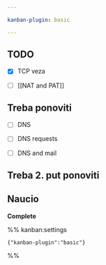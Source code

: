 ```yaml
---

kanban-plugin: basic

---
```


## TODO

- [x] TCP veza
- [ ] [[NAT and PAT]]


## Treba ponoviti

- [ ] DNS
- [ ] DNS requests
- [ ] DNS and mail


## Treba 2. put ponoviti



## Naucio

**Complete**




%% kanban:settings
```
{"kanban-plugin":"basic"}
```
%%